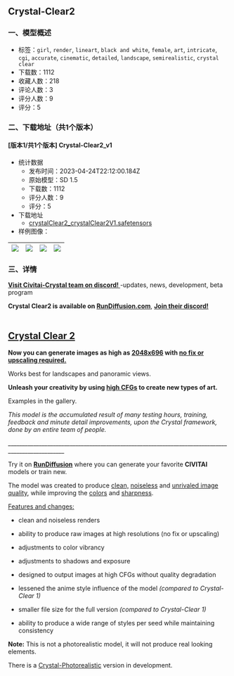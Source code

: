 ## Crystal-Clear2
### 一、模型概述

- 标签：`girl`, `render`, `lineart`, `black and white`, `female`, `art`, `intricate`, `cgi`, `accurate`, `cinematic`, `detailed`, `landscape`, `semirealistic`, `crystal clear`
- 下载数：1112
- 收藏人数：218
- 评论人数：3
- 评分人数：9
- 评分：5

### 二、下载地址（共1个版本）

#### [版本1/共1个版本] Crystal-Clear2_v1

- 统计数据
  - 发布时间：2023-04-24T22:12:00.184Z
  - 原始模型：SD 1.5
  - 下载数：1112
  - 评分人数：9
  - 评分：5
- 下载地址
  - [crystalClear2_crystalClear2V1.safetensors](https://civitai.com/api/download/models/54461)
- 样例图像：

| <img src="https://image.civitai.com/xG1nkqKTMzGDvpLrqFT7WA/32ee3975-47f8-4756-20b3-b816faa10800/width=450/589567.jpeg" /> | <img src="https://image.civitai.com/xG1nkqKTMzGDvpLrqFT7WA/ba35f9a5-80d9-4819-792d-c6601be89b00/width=450/589570.jpeg" /> | <img src="https://image.civitai.com/xG1nkqKTMzGDvpLrqFT7WA/35e63853-2b69-4390-c071-af7bd1b28600/width=450/589569.jpeg" /> | <img src="https://image.civitai.com/xG1nkqKTMzGDvpLrqFT7WA/c15d4ad1-fdf5-4e02-c09e-354498c62500/width=450/589566.jpeg" /> |
| ---- | ---- | ---- | ---- |


### 三、详情
<p><a target="_blank" rel="ugc" href="https://discord.gg/TAQ2ngFg4U"><strong>Visit Civitai-Crystal team on discord! </strong></a>-updates, news, development, beta program</p><p><strong>Crystal Clear2 is available on </strong><a target="_blank" rel="ugc" href="http://RunDiffusion.com"><strong>RunDiffusion.com</strong></a>, <a target="_blank" rel="ugc" href="https://discord.com/invite/wH6dTyBpCf"><strong>Join their discord!</strong></a><br /><br /></p><h2><u>Crystal Clear 2</u></h2><p><strong>Now you can generate images as high as <u>2048x696</u> with <u>no fix or upscaling required.</u></strong></p><p>Works best for landscapes and panoramic views.</p><p><strong>Unleash your creativity by using <u>high CFGs</u> to create new types of art.</strong></p><p>Examples in the gallery.</p><p></p><p></p><p><em>This model is the accumulated result of many testing hours, training, feedback and minute detail improvements, upon the Crystal framework, done by an entire team of people.</em></p><p>__________________________________________________________________________________________________</p><p>Try it on <a target="_blank" rel="ugc" href="https://civitai.com/models/36634/RunDiffusion.com"><strong><u>RunDiffusion</u></strong></a> where you can generate your favorite <strong>CIVITAI</strong> models or train new.</p><p></p><p></p><p>The model was created to produce <u>clean,</u> <u>noiseless</u> and <u>unrivaled image quality</u>, while improving the <u>colors</u> and <u>sharpness</u>.</p><p></p><p><u>Features and changes:</u></p><ul><li><p>clean and noiseless renders</p></li><li><p>ability to produce raw images at high resolutions (no fix or upscaling)</p></li><li><p>adjustments to color vibrancy</p></li><li><p>adjustments to shadows and exposure</p></li><li><p>designed to output images at high CFGs without quality degradation</p></li><li><p>lessened the anime style influence of the model <em>(compared to Crystal-Clear 1)</em></p></li><li><p>smaller file size for the full version <em>(compared to Crystal-Clear 1)</em></p></li><li><p>ability to produce a wide range of styles per seed while maintaining consistency</p></li></ul><p></p><p><strong>Note:</strong> This is not a photorealistic model, it will not produce real looking elements.</p><p>There is a <u>Crystal-Photorealistic</u> version in development.</p>